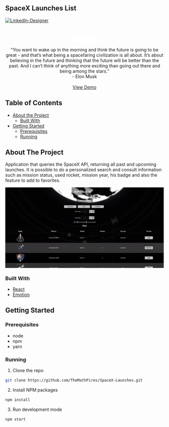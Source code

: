 ## SpaceX Launches List

[![LinkedIn-Designer][linkedin-shield]][linkedin-url-1]

<!-- PROJECT LOGO -->
<br />
<p align="center">
  <a href="https://github.com/Toshiuk/bips-front">
  <img height="auto" width="100' align="center" src="./src/assets/SpaceX-Logo.png" />
</a>
  <p align="center">
      "You want to wake up in the morning and think the future is going to be great - and that’s what being a spacefaring civilization is all about. It’s about believing in the future and thinking that the future will be better than the past. And I can’t think of anything more exciting than going out there and being among the stars.” <br>- Elon Musk
    <br />
    <br />
    <a href="https://themathpires.github.io/SpaceX-Launches/index.html" target="_blank">View Demo</a>
  </p>
</p>

<!-- TABLE OF CONTENTS -->

## Table of Contents

- [About the Project](#about-the-project)
  - [Built With](#built-with)
- [Getting Started](#getting-started)
  - [Prerequisites](#prerequisites)
  - [Running](#running)

<!-- ABOUT THE PROJECT -->

## About The Project
Application that queries the SpaceX API, returning all past and upcoming launches. It is possible to do a personalized search and consult information such as mission status, used rocket, mission year, his badge and also the feature to add to favorites.

<p align="center">
  <img align="center" src="./src/assets/spaceX-gif.gif" />
</p>

### Built With

- [React](https://reactjs.org/)
- [Emotion](https://emotion.sh/)

<!-- GETTING STARTED -->

## Getting Started

### Prerequisites

- node
- npm
- yarn

### Running

1. Clone the repo

```sh
git clone https://github.com/TheMathPires/SpaceX-Launches.git
```

2. Install NPM packages

```sh
npm install
```

3. Run development mode

```sh
npm start
```

<!-- MARKDOWN LINKS & IMAGES -->

[linkedin-shield]: https://img.shields.io/badge/-LinkedIn-black.svg?style=flat-square&logo=linkedin&colorB=555
[linkedin-url-1]: https://www.linkedin.com/in/themathpires/
